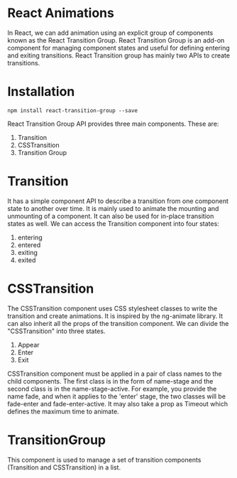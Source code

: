 # React Animations
In React, we can add animation using an explicit group of components known as the React Transition Group.
React Transition Group is an add-on component for managing component states and useful for defining entering and exiting transitions. 
React Transition group has mainly two APIs to create transitions.

# Installation
` npm install react-transition-group --save `

React Transition Group API provides three main components. These are:

1. Transition
2. CSSTransition
3. Transition Group

# Transition

It has a simple component API to describe a transition from one component state to another over time. It is mainly used to animate the mounting and unmounting of a component. It can also be used for in-place transition states as well.
We can access the Transition component into four states:

1. entering
2. entered
3. exiting
4. exited

# CSSTransition

The CSSTransition component uses CSS stylesheet classes to write the transition and create animations. It is inspired by the ng-animate library. It can also inherit all the props of the transition component. We can divide the "CSSTransition" into three states.
1. Appear
2. Enter
3. Exit

CSSTransition component must be applied in a pair of class names to the child components. The first class is in the form of name-stage and the second class is in the name-stage-active. For example, you provide the name fade, and when it applies to the 'enter' stage, the two classes will be fade-enter and fade-enter-active. It may also take a prop as Timeout which defines the maximum time to animate.

# TransitionGroup

This component is used to manage a set of transition components (Transition and CSSTransition) in a list.
